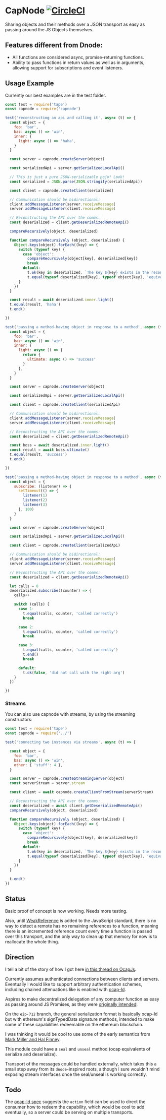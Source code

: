 # CapNode [![CircleCI](https://circleci.com/gh/danfinlay/capnode.svg?style=svg)](https://circleci.com/gh/danfinlay/capnode)

Sharing objects and their methods over a JSON transport as easy as passing around the JS Objects themselves.

## Features different from Dnode:

- All functions are considered async, promise-returning functions.
- Ability to pass functions in return values as well as in arguments, allowing support for subscriptions and event listeners.

## Usage Example

Currently our best examples are in the test folder.

```javascript
const test = require('tape')
const capnode = require('capnode')

test('reconstructing an api and calling it', async (t) => {
  const object = {
    foo: 'bar',
    baz: async () => 'win',
    inner: {
      light: async () => 'haha',
    }
  }

  const server = capnode.createServer(object)

  const serializedApi = server.getSerializedLocalApi()

  // This is just a pure JSON-serializable pojo! Look!
  const serialized = JSON.parse(JSON.stringify(serializedApi))

  const client = capnode.createClient(serialized)

  // Communication should be bidirectional:
  client.addMessageListener(server.receiveMessage)
  server.addMessageListener(client.receiveMessage)

  // Reconstructing the API over the comms:
  const deserialized = client.getDeserializedRemoteApi()

  compareRecursively(object, deserialized)

  function compareRecursively (object, deserialized) {
    Object.keys(object).forEach((key) => {
      switch (typeof key) {
        case 'object':
          compareRecursively(object[key], deserialized[key])
          break
        default:
          t.ok(key in deserialized, `The key ${key} exists in the reconstructed object.`)
          t.equal(typeof deserialized[key], typeof object[key], 'equivalent types for ' + key)
      }
    })
  }

  const result = await deserialized.inner.light()
  t.equal(result, 'haha')
  t.end()

})

test('passing a method-having object in response to a method', async (t) => {
  const object = {
    foo: 'bar',
    baz: async () => 'win',
    inner: {
      light: async () => {
        return {
          ultimate: async () => 'success'
        }
      },
    }
  }

  const server = capnode.createServer(object)

  const serializedApi = server.getSerializedLocalApi()

  const client = capnode.createClient(serializedApi)

  // Communication should be bidirectional:
  client.addMessageListener(server.receiveMessage)
  server.addMessageListener(client.receiveMessage)

  // Reconstructing the API over the comms:
  const deserialized = client.getDeserializedRemoteApi()

  const boss = await deserialized.inner.light()
  const result = await boss.ultimate()
  t.equal(result, 'success')
  t.end()

})

test('passing a method-having object in response to a method', async (t) => {
  const object = {
    subscribe: (listener) => {
      setTimeout(() => {
        listener(1)
        listener(2)
        listener(3)
      }, 100)
    }
  }

  const server = capnode.createServer(object)

  const serializedApi = server.getSerializedLocalApi()

  const client = capnode.createClient(serializedApi)

  // Communication should be bidirectional:
  client.addMessageListener(server.receiveMessage)
  server.addMessageListener(client.receiveMessage)

  // Reconstructing the API over the comms:
  const deserialized = client.getDeserializedRemoteApi()

  let calls = 0
  deserialized.subscribe((counter) => {
    calls++

    switch (calls) {
      case 1:
        t.equal(calls, counter, 'called correctly')
        break

      case 2:
        t.equal(calls, counter, 'called correctly')
        break

      case 3:
        t.equal(calls, counter, 'called correctly')
        t.end()
        break

      default:
        t.ok(false, 'did not call with the right arg')
    }
  })

})

```

### Streams

You can also use capnode with streams, by using the streaming constructors:

```javascript
const test = require('tape')
const capnode = require('../')

test('connecting two instances via streams', async (t) => {

  const object = {
    foo: 'bar',
    baz: async () => 'win',
    other: { 'stuff': 4 },
  }

  const server = capnode.createStreamingServer(object)
  const serverStream = server.stream

  const client = await capnode.createClientFromStream(serverStream)

  // Reconstructing the API over the comms:
  const deserialized = await client.getDeserializedRemoteApi()
  compareRecursively(object, deserialized)

  function compareRecursively (object, deserialized) {
    Object.keys(object).forEach((key) => {
      switch (typeof key) {
        case 'object':
          compareRecursively(object[key], deserialized[key])
          break
        default:
          t.ok(key in deserialized, `The key ${key} exists in the reconstructed object.`)
          t.equal(typeof deserialized[key], typeof object[key], 'equivalent types for ' + key)
      }
    })
  }

  t.end()
})
```

## Status

Basic proof of concept is now working. Needs more testing.

Also, until [WeakReference](https://ponyfoo.com/articles/weakref) is added to the JavaScript standard, there is no way to detect a remote has no remaining references to a function, meaning there is an incremented reference count every time a function is passed over this transport, and the only way to clean up that memory for now is to reallocate the whole thing.

## Direction

I tell a bit of the story of how I got here [in this thread on OcapJs](https://ocapjs.org/t/hi-there-brief-introduction/64).

Currently assumes authenticated connections between clients and servers. Eventually I would like to support arbitrary authentication schemes, including chained attenuations like is enabled with [ocap-ld](https://w3c-ccg.github.io/ocap-ld/).

Aspires to make decentralized delegation of any computer function as easy as passing around JS Promises, as they were [originally intended](http://www.erights.org/talks/promises/).

On the `eip-712` branch, the general serialization format is basically ocap-ld but with ethereum's signTypedData signature methods, intended to make some of these capabilities redeemable on the ethereum blockchain.

I was thinking it would be cool to use some of the early semantics from [Mark Miller and Hal Finney](https://ocapjs.org/t/abstracting-crypto-into-builtin-ocap-abstractions/55).

This module could have a `seal` and `unseal` method (ocap equivalents of serialize and deserialize).

Transport of the messages could be handled externally, which takes this a small step away from its `dnode`-inspired roots, although I sure wouldn't mind exposing stream interfaces once the seal/unseal is working correctly.


## Todo

The [ocap-ld spec](https://w3c-ccg.github.io/ocap-ld/#actions) suggests the `action` field can be used to direct the consumer how to redeem the capability, which would be cool to add eventually, so a server could be serving on multiple transports.


